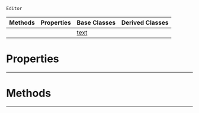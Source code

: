  `Editor`

|Methods|Properties|Base Classes|Derived Classes|
|---|---|---|---|
| | |[text](text.md)| |


 #  Properties


---  
 #  Methods


---  
 

 